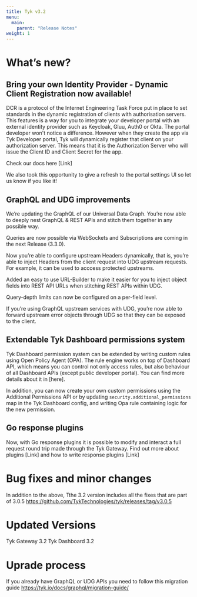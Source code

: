 ```yaml
---
title: Tyk v3.2
menu:
  main:
    parent: "Release Notes"
weight: 1
---
```


# What’s new?

## Bring your own Identity Provider - Dynamic Client Registration now available!

DCR is a protocol of the Internet Engineering Task Force put in place to set standards in the dynamic registration of clients with authorisation servers. This features is a way for you to integrate your developer portal with an external identity provider such as Keycloak, Gluu, Auth0 or Okta. 
The portal developer won't notice a difference. However when they create the app via Tyk Developer portal, Tyk will dynamically register that client on your authorization server. This means that it is the Authorization Server who will issue the Client ID and Client Secret for the app.

Check our docs here [Link]

We also took this opportunity to give a refresh to the portal settings UI so let us know if you like it! 

## GraphQL and UDG improvements

We’re updating the GraphQL of our Universal Data Graph. You’re now able to deeply nest GraphQL & REST APIs and stitch them together in any possible way.

Queries are now possible via WebSockets and Subscriptions are coming in the next Release (3.3.0).

Now you’re able to configure upstream Headers dynamically, that is, you’re able to inject Headers from the client request into UDG upstream requests. For example, it can be used to acccess protected upstreams. 

Added an easy to use URL-Builder to make it easier for you to inject object fields into REST API URLs when stitching REST APIs within UDG.

Query-depth limits can now be configured on a per-field level.

If you’re using GraphQL upstream services with UDG, you’re now able to forward upstream error objects through UDG so that they can be exposed to the client.


## Extendable Tyk Dashboard permissions system

Tyk Dashboard permission system can be extended by writing custom rules using Open Policy Agent (OPA). The rule engine works on top of Dashboard API, which means you can control not only access rules, but also behaviour of all Dashboard APIs (except public developer portal). You can find more details about it in [here].

In addition, you can now create your own custom permissions using the Additional Permissions API or by updating `security.additional_permissions` map in the Tyk Dashboard config, and writing Opa rule containing logic for the new permission.

## Go response plugins

Now, with Go response plugins it is possible to modify and interact a full request round trip made through the Tyk Gateway. 
Find out more about plugins [Link] and how to write response plugins [Link]

# Bug fixes and minor changes

In addition to the above, Tthe 3.2 version includes all the fixes that are part of 3.0.5
https://github.com/TykTechnologies/tyk/releases/tag/v3.0.5

# Updated Versions
Tyk Gateway 3.2
Tyk Dashboard 3.2

# Uprade process
If you already have GraphQL or UDG APIs you need to follow this migration guide https://tyk.io/docs/graphql/migration-guide/
